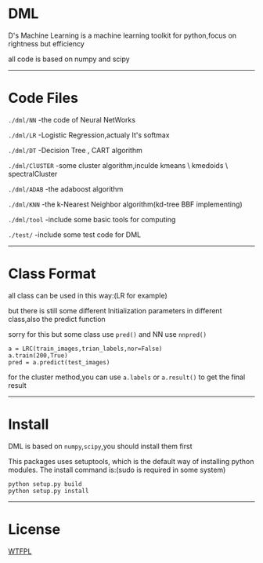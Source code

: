 DML
===

D's Machine Learning is a machine learning toolkit for python,focus on rightness but efficiency


all code is based on numpy and scipy

----------------------------------------------
Code Files
===

`./dml/NN` -the code of Neural NetWorks

`./dml/LR` -Logistic Regression,actualy It's softmax

`./dml/DT` -Decision Tree , CART algorithm

`./dml/ClUSTER` -some cluster algorithm,inculde kmeans \ kmedoids \ spectralCluster

`./dml/ADAB` -the adaboost algorithm

`./dml/KNN` -the k-Nearest Neighbor algorithm(kd-tree BBF implementing)

`./dml/tool` -include some basic tools for computing

`./test/` -include some test code for DML

----------------------------------------------
Class Format
===
all class can be used in this way:(LR for example)

but there is still some different Initialization parameters in different class,also the predict function

sorry for this but some class use `pred()` and NN use `nnpred()`

    a = LRC(train_images,trian_labels,nor=False)
	a.train(200,True)
	pred = a.predict(test_images)
	

for the cluster method,you can use `a.labels` or `a.result()` to get the final result

----------------------------------------------
Install
===
DML is based on `numpy`,`scipy`,you should install them first

This packages uses setuptools, which is the default way of installing python modules. The install command is:(sudo is required in some system)

	python setup.py build
	python setup.py install


----------------------------------------------
License
===
[WTFPL](http://www.wtfpl.net/)

